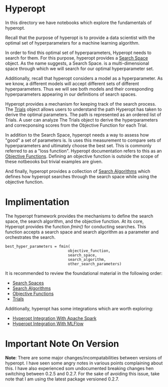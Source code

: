 # Hyperopt

In this directory we have notebooks which explore the fundamentals of hyperopt.

Recall that the purpose of hyperopt is to provide a data scientist with the optimal set of hyperparameters for a machine learning algorithm.

In order to find this optimal set of hyperparameters, Hyperopt needs to search for them. For this purpose, hyperopt provides a [Search Space](Hyperopt%20Search%20Space.ipynb) object. As the name suggests, a Search Space. is a multi-dimensional space through which we will search for our optimal hyperparameter set.

Additionally, recall that hyperopt considers a model as a hyperparameter. As we know, a different models will accept different sets of different hyperparameters. Thus we will see both models and their coresponding hyperparameters appearing in our definitions of search spaces.

Hyperopt provides a mechanism for keeping track of the search process. The [Trials](Hyperopt%20Search%20Space.ipynb) object allows users to understand the path Hyperopt has taken to derive the optimal parameters. The path is represented as an ordered list of Trials. A user can analyze The Trials object to derive the hyperparameters and correcponsing scores from the Objective Function for each Trial.

In addition to the Search Space, hyperopt needs a way to assess how "good" a set of parameters is. Is uses this measurement to compare sets of hyperparameters and ultimately choose the best set. This is commonly referred to as a "loss function". Hyperopt documentation refers to this as an [Objective Functions](Hyperopt%20Objective%20Functions.ipynb). Defining an objective function is outside the scope of these notbeooks but trivial examples are given.

And finally, hyperopt provides a collection of [Search Algorithms](Hyperopt%20Search%20Algorithms.ipynb) which defines how hyperopt searches through the search space while using the objective function.

# Implimentation

The hyperopt framework provides the mechanisms to define the search space, the search algorithm, and the objective function. At its core, Hyperopt provides the function *fmin()* for conducting searches. This function accepts a search space and search algorithm as a parameter and orchestrates the search.

```
best_hyper_parameters = fmin(
                            objective_function, 
                            search_space, 
                            search_algorithm, 
                            other_search_parameters)
```

It is recommended to review the foundational material in the following order:

- [Search Spaces](Hyperopt%20Search%20Space.ipynb)
- [Search Algorithms](Hyperopt%20Search%20Algorithms.ipynb)
- [Objective Functions](Hyperopt%20Objective%20Functions.ipynb)
- [Trials](Hyperopt%20Trials.ipynb)

Additionally, hyperopt has some integrations which are worth exploring:

- [Hyperopt Integration With Apache Spark](Hyperopt%20Spark%20Integration.ipynb)
- [Hyperopt Integration With MLFlow](Hyperopt%20MLFlow%20Integration.ipynb)

# Important Note On Version
**Note**: There are some major changes/incompatabilities between versions of hyperopt. I have seen some angry notes in various points complaining about this. I have also experienced som undocumented breaking changes hen switching between 0.2.5 and 0.2.7. For the sake of avoiding this issue, take note that I am using the latest package versioned 0.2.7.